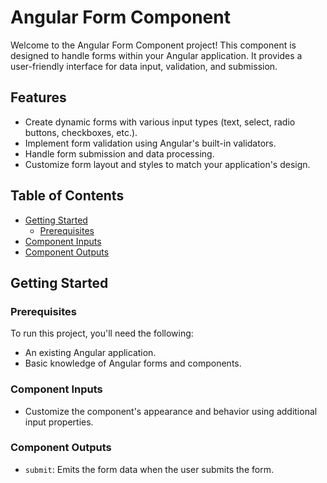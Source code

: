 # Angular Form Component

Welcome to the Angular Form Component project! This component is designed to handle forms within your Angular application. It provides a user-friendly interface for data input, validation, and submission.

## Features

- Create dynamic forms with various input types (text, select, radio buttons, checkboxes, etc.).
- Implement form validation using Angular's built-in validators.
- Handle form submission and data processing.
- Customize form layout and styles to match your application's design.

## Table of Contents

- [Getting Started](#getting-started)
  - [Prerequisites](#prerequisites)
- [Component Inputs](#component-inputs)
- [Component Outputs](#component-outputs)

## Getting Started

### Prerequisites

To run this project, you'll need the following:

- An existing Angular application.
- Basic knowledge of Angular forms and components.

### Component Inputs

- Customize the component's appearance and behavior using additional input properties.

### Component Outputs

- `submit`: Emits the form data when the user submits the form.

